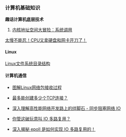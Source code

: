 


### 计算机基础知识


**趣话计算机底层技术**
1. [内核地址空间大冒险：系统调用](https://mp.weixin.qq.com/s?__biz=MzIyNjMxOTY0NA==&mid=2247484096&idx=1&sn=5a80ba82e71c2aeb07a571a7101734a2&chksm=e8730eb3df0487a5114dbf88abdf60ef2f7126384cd4bc2fdddaae2cf7ac0349d688385b6cc9&cur_album_id=1359683016842608641&scene=190#rd)

[]()

[]()

[]()

[]()

[]()

[]()

[]()

[]()

[]()

[]()

[]()

[]()

[]()

[]()

[]()

[]()

[]()

[]()

[太慢不能忍！CPU又拿硬盘和网卡开刀了！](https://mp.weixin.qq.com/s?__biz=MzIyNjMxOTY0NA==&mid=2247485292&idx=1&sn=528260520a264ce655f9eede03738976&scene=21#wechat_redirect)


#### Linux

[Linux文件系统目录结构](https://monkeysayhi.github.io/2018/02/10/Linux%E6%96%87%E4%BB%B6%E7%B3%BB%E7%BB%9F%E7%9B%AE%E5%BD%95%E7%BB%93%E6%9E%84/)


#### 计算机通信

* [图解Linux网络包接收过程](https://mp.weixin.qq.com/s?__biz=MjM5Njg5NDgwNA==&mid=2247484058&idx=1&sn=a2621bc27c74b313528eefbc81ee8c0f&scene=21#wechat_redirect)

* [最多能创建多少个TCP连接？](https://mp.weixin.qq.com/s/mGkf-9LZhhUgSIRBRqfRDw)

* [深入理解高性能网络开发路上的绊脚石 - 同步阻塞网络 IO](https://mp.weixin.qq.com/s?__biz=MjM5Njg5NDgwNA==&mid=2247484834&idx=1&sn=b8620f402b68ce878d32df2f2bcd4e2e&scene=21#wechat_redirect)

* [你管这破玩意叫 IO 多路复用？](https://mp.weixin.qq.com/s?__biz=Mzk0MjE3NDE0Ng==&mid=2247494866&idx=1&sn=0ebeb60dbc1fd7f9473943df7ce5fd95&chksm=c2c5967ff5b21f69030636334f6a5a7dc52c0f4de9b668f7bac15b2c1a2660ae533dd9878c7c&scene=21#wechat_redirect)

* [深入揭秘 epoll 是如何实现 IO 多路复用的！](https://mp.weixin.qq.com/s?__biz=MjM5Njg5NDgwNA==&mid=2247484905&idx=1&sn=a74ed5d7551c4fb80a8abe057405ea5e&chksm=a6e304d291948dc4fd7fe32498daaae715adb5f84ec761c31faf7a6310f4b595f95186647f12&scene=21#wechat_redirect)

